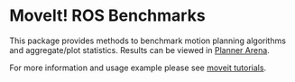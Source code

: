 # MoveIt! ROS Benchmarks

This package provides methods to benchmark motion planning algorithms and aggregate/plot statistics. Results can be viewed in [Planner Arena](http://plannerarena.org/).

For more information and usage example please see [moveit tutorials](https://ros-planning.github.io/moveit_tutorials/doc/benchmarking/benchmarking_tutorial.html).
